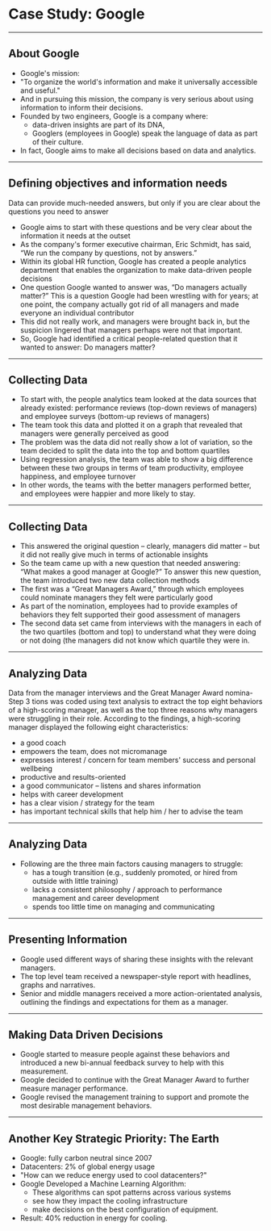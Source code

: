 # Case Study: Google

---

## About Google

 * Google's mission:
 * "To organize the world's information and make it universally accessible and useful."
 * And in pursuing this mission, the company is very serious about using information to inform their decisions.
 * Founded by two engineers, Google is a company where:
   - data-driven insights are part of its DNA, 
   - Googlers (employees in Google) speak the language of data as part of their culture. 
 * In fact, Google aims to make all decisions based on data and analytics.

---


## Defining objectives and information needs

Data can provide much-needed answers, but only if you are clear about the questions you need to answer
 * Google aims to start with these questions and be very clear about the information it needs at the outset
 * As the company's former executive chairman, Eric Schmidt, has said, “We run the company by questions, not by answers.”
 * Within its global HR function, Google has created a people analytics department that enables the organization to make data-driven people decisions
 * One question Google wanted to answer was, “Do managers actually matter?” This is a question Google had been wrestling with for years; at one point, the company actually got rid of all managers and made everyone an individual contributor
 * This did not really work, and managers were brought back in, but the suspicion lingered that managers perhaps were not that important.
 * So, Google had identified a critical people-related question that it wanted to answer: Do managers matter?

---

## Collecting Data

 * To start with, the people analytics team looked at the data sources that already existed: performance reviews (top-down reviews of managers) and employee surveys (bottom-up reviews of managers)
 * The team took this data and plotted it on a graph that revealed that managers were generally perceived as good
 * The problem was the data did not really show a lot of variation, so the team decided to split the data into the top and bottom quartiles
 *  Using regression analysis, the team was able to show a big difference between these two groups in terms of team productivity, employee happiness, and employee turnover
 * In other words, the teams with the better managers performed better, and employees were happier and more likely to stay.


--- 

## Collecting Data 
 * This answered the original question – clearly, managers did matter – but it did not really give much in terms of actionable insights
 * So the team came up with a new question that needed answering: “What makes a good manager at Google?” To answer this new question, the team introduced two new data collection methods
 * The first was a “Great Managers Award,” through which employees could nominate managers they felt were particularly good
 * As part of the nomination, employees had to provide examples of behaviors they felt supported their good assessment of managers
 * The second data set came from interviews with the managers in each of the two quartiles (bottom and top) to understand what they were doing or not doing (the managers did not know which quartile they were in.

---

## Analyzing Data

Data from the manager interviews and the Great Manager Award nomina- Step 3 tions was coded using text analysis to extract the top eight behaviors of a
high-scoring manager, as well as the top three reasons why managers were struggling in their role.
According to the findings, a high-scoring manager displayed the following eight characteristics:
 *  a good coach
 *  empowers the team, does not micromanage
 *  expresses interest / concern for team members' success and personal wellbeing
 *  productive and results-oriented
 *  a good communicator – listens and shares information
 *  helps with career development
 *  has a clear vision / strategy for the team
 *  has important technical skills that help him / her to advise the team


---

## Analyzing Data 

 * Following are the three main factors causing managers to struggle: 
   - has a tough transition (e.g., suddenly promoted, or hired from outside with little training)
   - lacks a consistent philosophy / approach to performance management and career development
   -  spends too little time on managing and communicating

---

## Presenting Information

 * Google used different ways of sharing these insights with the relevant managers.
 * The top level team received a newspaper-style report with headlines, graphs and narratives. 
 * Senior and middle managers received a more action-orientated analysis, outlining the findings and expectations for them as a manager.


---


	
## Making Data Driven Decisions

 * Google started to measure people against these behaviors and introduced a new bi-annual feedback survey to help with this measurement.
 * Google decided to continue with the Great Manager Award to further measure manager performance.
 * Google revised the management training to support and promote the most desirable management behaviors.

---

## Another Key Strategic Priority: The Earth
 * Google: fully carbon neutral since 2007
 * Datacenters: 2% of global energy usage
 * "How can we reduce energy used to cool datacenters?"
 * Google Developed a Machine Learning Algorithm:
   - These algorithms can spot patterns across various systems
   - see how they impact the cooling infrastructure 
   - make decisions on the best configuration of equipment. 
 * Result: 40% reduction in energy for cooling. 
